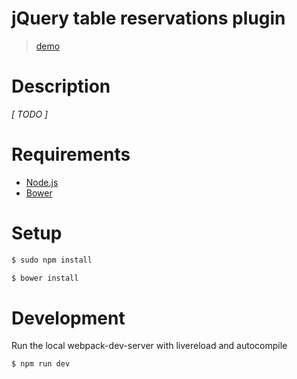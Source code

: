 jQuery table reservations plugin
===========
> [demo](http://kavik.cz/demos/reservation/)

# Description
*[ TODO ]*

# Requirements
- [Node.js](https://nodejs.org/en/)
- [Bower](https://www.npmjs.com/package/bower)

# Setup
```sh
$ sudo npm install
```

```sh
$ bower install
```

# Development
Run the local webpack-dev-server with livereload and autocompile
```sh
$ npm run dev
```
